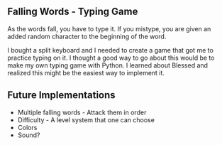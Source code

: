 Falling Words - Typing Game
---

As the words fall, you have to type it. If you mistype, you are given an
added random character to the beginning of the word.

I bought a split keyboard and I needed to create a game that got me to practice
typing on it. I thought a good way to go about this would be to make my own
typing game with Python. I learned about Blessed and realized this might be
the easiest way to implement it. 

Future Implementations
---

* Multiple falling words - Attack them in order
* Difficulty - A level system that one can choose
* Colors
* Sound?